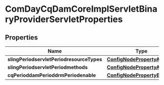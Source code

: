 
# ComDayCqDamCoreImplServletBinaryProviderServletProperties

## Properties
Name | Type | Description | Notes
------------ | ------------- | ------------- | -------------
**slingPeriodservletPeriodresourceTypes** | [**ConfigNodePropertyArray**](ConfigNodePropertyArray.md) |  |  [optional]
**slingPeriodservletPeriodmethods** | [**ConfigNodePropertyArray**](ConfigNodePropertyArray.md) |  |  [optional]
**cqPerioddamPerioddrmPeriodenable** | [**ConfigNodePropertyBoolean**](ConfigNodePropertyBoolean.md) |  |  [optional]



